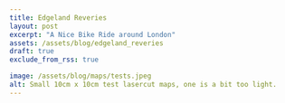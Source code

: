 ```yaml
---
title: Edgeland Reveries
layout: post
excerpt: "A Nice Bike Ride around London"
assets: /assets/blog/edgeland_reveries
draft: true
exclude_from_rss: true

image: /assets/blog/maps/tests.jpeg
alt: Small 10cm x 10cm test lasercut maps, one is a bit too light.
---
```


<link rel="stylesheet" href="https://unpkg.com/leaflet@1.9.4/dist/leaflet.css"
    integrity="sha256-p4NxAoJBhIIN+hmNHrzRCf9tD/miZyoHS5obTRR9BMY="
    crossorigin=""/>

<script src="https://unpkg.com/leaflet@1.9.4/dist/leaflet.js"
integrity="sha256-20nQCchB9co0qIjJZRGuk2/Z9VM+kNiyxNV1lvTlZBo="
crossorigin=""></script>

<script src='https://api.mapbox.com/mapbox.js/plugins/leaflet-fullscreen/v1.0.1/Leaflet.fullscreen.min.js'></script>
<link href='https://api.mapbox.com/mapbox.js/plugins/leaflet-fullscreen/v1.0.1/leaflet.fullscreen.css' rel='stylesheet' />

<style>
    /* .os_maps {
    filter: grayscale(1) contrast(1.1);
    } */
</style>

<div id="map" style="height:400px; width:100%; margin-top: 1em;"></div>


<script>
    let os_maps = L.tileLayer(`https://api.maptiler.com/tiles/uk-osgb10k1888/{z}/{x}/{y}.jpg?key=paglUJQl74h39APJmOFJ`,{ //style URL
    crossOrigin: true,
    className: 'os_maps'
    });
    let os_multi_scale = L.tileLayer(`https://api.maptiler.com/tiles/uk-osgb1888/{z}/{x}/{y}?key=paglUJQl74h39APJmOFJ`,{ //style URL
    crossOrigin: true,
    className: 'os_maps'
    });
    let os_maps_2 = L.tileLayer("https://api.maptiler.com/tiles/uk-osgb1888/{z}/{x}/{y}?key=paglUJQl74h39APJmOFJ",{ //style URL
    crossOrigin: true,
    className: 'os_maps'
    });
    let hills = L.tileLayer("https://api.maptiler.com/tiles/uk-osgb10k1888/{z}/{x}/{y}.jpg?key=paglUJQl74h39APJmOFJ",{ //style URL
    crossOrigin: true,
    className: 'os_maps'
    });

    let os_london = L.tileLayer("https://api.maptiler.com/tiles/uk-oslondon1k1893/{z}/{x}/{y}.jpg?key=paglUJQl74h39APJmOFJ",{ //style URL
    crossOrigin: true,
    className: 'os_maps'
    });

    let osm_maps = L.tileLayer("https://tile.openstreetmap.org/{z}/{x}/{y}.png")

    

    const baseMaps = {
    "Open Street Maps": osm_maps,
    "OS Maps Multi Scale" : os_multi_scale,
    "OS Maps": os_maps,
    "OS Maps Hills": os_maps_2,
    "Hills" : hills,
    "OS Maps London" : os_london,
    };

    let map = L.map('map', {attributionControl: false, zoomControl: false, fullscreenControl: true,}).setView({'lat': 51.555514883267996, 'lng': -0.07930755615234376}, 12);
    
    map.addLayer(os_multi_scale);   
    let layerControl = L.control.layers(baseMaps).addTo(map);
    
    async function add_geojson() {
        let resp = await fetch("{{page.assets}}/tracks.geojson");
        let data = await resp.json();
        let g = L.geoJSON(data)
        g.addTo(map);
        map.fitBounds(g.getBounds());
    }

    add_geojson();

</script>
